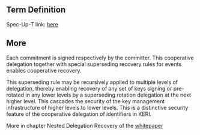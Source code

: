 ## Term Definition

Spec-Up-T link: <a href='https://weboftrust.github.io/WOT-terms/docs/glossary/nested-cooperative-delegated-identifiers'>here</a>

## More

Each commitment is signed respectively by the committer. This cooperative delegation together with special superseding recovery rules for events enables cooperative recovery.

This superseding rule may be recursively applied to multiple levels of delegation, thereby enabling recovery of any set of keys signing or pre-rotated in any lower levels by a superseding rotation delegation at the next higher level. This cascades the security of the key management infrastructure of higher levels to lower levels. This is a distinctive security feature of the cooperative delegation of identifiers in KERI.

More in chapter Nested Delegation Recovery of the [whitepaper](https://github.com/SmithSamuelM/Papers/blob/master/whitepapers/KERI_WP_2.x.web.pdf)